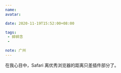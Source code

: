 ```yaml
---
name:
avatar:

date: 2020-11-19T15:52:00+08:00

tags:
 - 碎碎念
 -

note: 广州
---
```

在我心目中，Safari 离优秀浏览器的距离只差插件部分了。